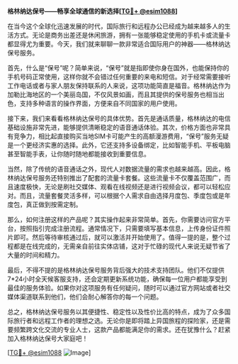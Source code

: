 **格林纳达保号——畅享全球通信的新选择[[TG💪+ @esim1088](https://t.me/s/esim1088)]**

在当今这个全球化迅速发展的时代，国际旅行和远程办公已经成为越来越多人的生活方式。无论是商务出差还是休闲旅游，拥有一张能够稳定使用的手机卡或流量卡都显得尤为重要。今天，我们就来聊聊一款非常适合国际用户的神器——格林纳达保号服务。

首先，什么是“保号”呢？简单来说，“保号”就是指即使你身在国外，也能保持你的手机号码正常使用，这样你就不会错过任何重要的来电和短信。对于经常需要接听工作电话或者与家人朋友保持联系的人来说，这项功能简直是福音。格林纳达作为加勒比海地区的一个美丽岛国，不仅风景如画，而且其提供的保号服务也相当出色，支持多种语言的操作界面，方便来自不同国家的用户使用。

接下来，我们来看看格林纳达保号的具体优势。首先是通话质量，格林纳达的电信基础设施非常先进，能够提供清晰稳定的语音通话体验。其次，价格方面也非常具有竞争力，相比起直接购买当地SIM卡可能产生的高额漫游费用，“保号”服务无疑是一个更经济实惠的选择。此外，它还支持多设备绑定，比如智能手机、平板电脑甚至智能手表，让你随时随地都能接收到重要信息。

当然，除了传统的语音通话之外，现代人对数据流量的需求也越来越高。因此，格林纳达保号服务还特别推出了配套的流量卡套餐。这些流量卡不仅覆盖范围广，而且速度极快，无论是刷社交媒体、观看在线视频还是进行视频会议，都可以轻松应对。而且，流量套餐灵活多样，可以根据个人需求自由选择月度包、季度包或是年度包，真正做到按需定制。

那么，如何注册这样的产品呢？其实操作起来非常简单。首先，你需要访问官方平台，按照指引完成注册流程。通常情况下，只需要填写基本信息，上传身份证件照片即可。然后等待审核通过后，就可以激活并开始使用了。值得一提的是，整个过程都是在线完成的，无需亲自前往实体店铺，这对于忙碌的现代人来说无疑节省了大量的时间和精力。

最后，不得不提的是格林纳达保号服务背后强大的技术支持团队。他们不仅提供7*24小时全天候客服支持，还会定期更新系统功能，确保每一位用户都能享受到最佳的服务体验。如果你对这项服务有任何疑问，随时可以通过官方网站或者社交媒体渠道联系到他们，他们会耐心解答你的每一个问题。

总之，格林纳达保号服务以其便捷性、稳定性以及性价比高的特点，成为了众多国际旅行者和远程工作者的理想之选。无论你是即将踏上异国旅程的探险家，还是需要频繁跨文化交流的专业人士，这款产品都能满足你的需求。还在犹豫什么？赶紧加入格林纳达保号大家庭吧！

[[TG💪+ @esim1088](https://t.me/s/esim1088) ![Image](https://i.postimg.cc/4NQfJmqS/Snipaste-2025-05-13-00-14-12.png)]